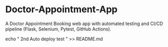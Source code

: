 # Doctor-Appointment-App
A Doctor Appointment Booking web app with automated testing and CI/CD pipeline (Flask, Selenium, Pytest, GitHub Actions).

echo " 2nd Auto deploy test " >> README.md
